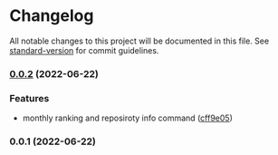 # Changelog

All notable changes to this project will be documented in this file. See [standard-version](https://github.com/conventional-changelog/standard-version) for commit guidelines.

### [0.0.2](https://github.com/nrgribeiro/codacy-slack-bot/compare/v0.0.1...v0.0.2) (2022-06-22)


### Features

* monthly ranking and reposiroty info command ([cff9e05](https://github.com/nrgribeiro/codacy-slack-bot/commit/cff9e05147536d3c34e3d6a9c8f51096dd1a0151))

### 0.0.1 (2022-06-22)
